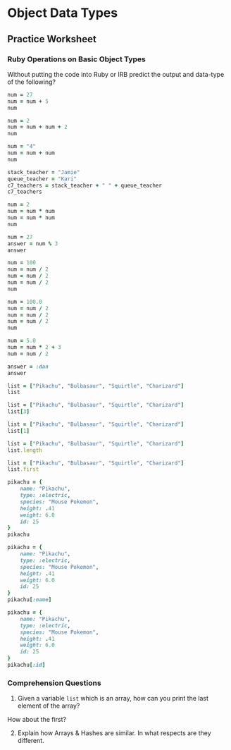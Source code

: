 
# Object Data Types
## Practice Worksheet


### Ruby Operations on Basic Object Types

Without putting the code into Ruby or IRB predict the output and data-type of the following?


```ruby
num = 27
num = num + 5
num
```

```ruby
num = 2
num = num + num + 2
num
```
	 
```ruby
num = "4"
num = num + num
num
```

```ruby
stack_teacher = "Jamie"
queue_teacher = "Kari"
c7_teachers = stack_teacher + " " + queue_teacher
c7_teachers
```

```ruby
num = 2
num = num * num
num = num * num
num
```

```ruby
num = 27
answer = num % 3
answer
```

```ruby
num = 100
num = num / 2
num = num / 2
num = num / 2
num
```


```ruby
num = 100.0
num = num / 2
num = num / 2
num = num / 2
num
```

```ruby
num = 5.0
num = num * 2 + 3
num = num / 2
```


```ruby
answer = :dan
answer
```

```ruby
list = ["Pikachu", "Bulbasaur", "Squirtle", "Charizard"]
list
```

```ruby
list = ["Pikachu", "Bulbasaur", "Squirtle", "Charizard"]
list[3]
```

```ruby
list = ["Pikachu", "Bulbasaur", "Squirtle", "Charizard"]
list[1]
```
```ruby
list = ["Pikachu", "Bulbasaur", "Squirtle", "Charizard"]
list.length
```

```ruby
list = ["Pikachu", "Bulbasaur", "Squirtle", "Charizard"]
list.first
```

```ruby
pikachu = {
	name: "Pikachu",
	type: :electric,
	species: "Mouse Pokemon",
	height: .41
	weight: 6.0
	id: 25
}
pikachu
```


```ruby
pikachu = {
	name: "Pikachu",
	type: :electric,
	species: "Mouse Pokemon",
	height: .41
	weight: 6.0
	id: 25
}
pikachu[:name]
```

```ruby
pikachu = {
	name: "Pikachu",
	type: :electric,
	species: "Mouse Pokemon",
	height: .41
	weight: 6.0
	id: 25
}
pikachu[:id]
```


### Comprehension Questions

1.  Given a variable `list` which is an array, how can you print the last element of the array?   

How about the first?


2.  Explain how Arrays & Hashes are similar.  In what respects are they different.  


